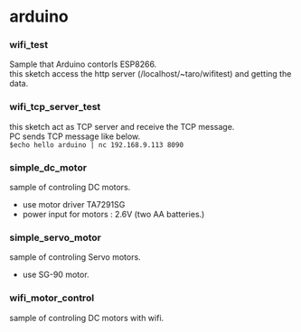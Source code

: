 # arduino
### wifi_test
Sample that Arduino contorls ESP8266.  
this sketch access the http server (/localhost/~taro/wifitest) and getting the data.  
### wifi_tcp_server_test
this sketch act as TCP server and receive the TCP message.    
PC sends TCP message like below.  
`$echo hello arduino | nc 192.168.9.113 8090`
### simple_dc_motor
sample of controling DC motors.  
 - use motor driver TA7291SG
 - power input for motors : 2.6V (two AA batteries.)

### simple_servo_motor
sample of controling Servo motors.
 - use SG-90 motor.

### wifi_motor_control
sample of controling DC motors with wifi.

